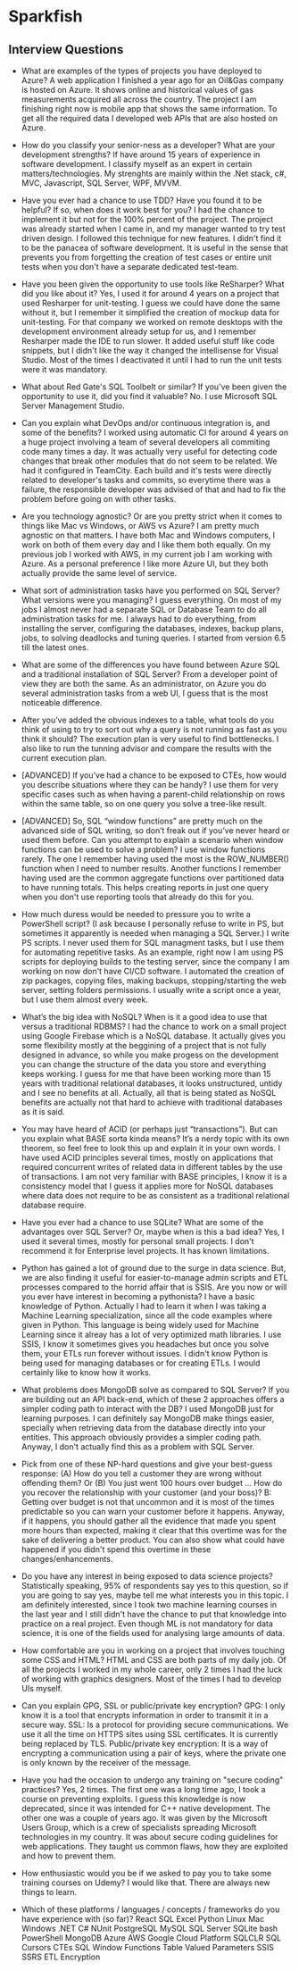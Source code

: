 # Sparkfish

## Interview Questions

- What are examples of the types of projects you have deployed to Azure?
  A web application I finished a year ago for an Oil&Gas company is hosted on Azure. It shows online and historical values of gas measurements acquired all across the country. The project I am finishing right now is mobile app that shows the same information. To get all the required data I developed web APIs that are also hosted on Azure.

- How do you classify your senior-ness as a developer? What are your development strengths?
  If have around 15 years of experience in software development. I classify myself as an expert in certain matters/technologies. My strenghts are mainly within the .Net stack, c#, MVC, Javascript, SQL Server, WPF, MVVM.

- Have you ever had a chance to use TDD? Have you found it to be helpful? If so, when does it work best for you?
  I had the chance to implement it but not for the 100% percent of the project. The project was already started when I came in, and my manager wanted to try test driven design. I followed this technique for new features. I didn't find it to be the panacea of software development. It is useful in the sense that prevents you from forgetting the creation of test cases or entire unit tests when you don't have a separate dedicated test-team.

- Have you been given the opportunity to use tools like ReSharper? What did you like about it?
  Yes, I used it for around 4 years on a project that used Resharper for unit-testing. I guess we could have done the same without it, but I remember it simplified the creation of mockup data for unit-testing. For that company we worked on remote desktops with the development environment already setup for us, and I remember Resharper made the IDE to run slower. It added useful stuff like code snippets, but I didn't like the way it changed the intellisense for Visual Studio. Most of the times I deactivated it until I had to run the unit tests were it was mandatory.

- What about Red Gate's SQL Toolbelt or similar? If you’ve been given the opportunity to use it, did you find it valuable?
  No. I use Microsoft SQL Server Management Studio.

- Can you explain what DevOps and/or continuous integration is, and some of the benefits?
  I worked using automatic CI for around 4 years on a huge project involving a team of several developers all commiting code many times a day. It was actually very useful for detecting code changes that break other modules that do not seem to be related. We had it configured in TeamCity. Each build and it's tests were directly related to developer's tasks and commits, so everytime there was a failure, the responsible developer was advised of that and had to fix the problem before going on with other tasks.

- Are you technology agnostic? Or are you pretty strict when it comes to things like Mac vs Windows, or AWS vs Azure?
  I am pretty much agnostic on that matters. I have both Mac and Windows computers, I work on both of them every day and I like them both equally. On my previous job I worked with AWS, in my current job I am working with Azure. As a personal preference I like more Azure UI, but they both actually provide the same level of service.

- What sort of administration tasks have you performed on SQL Server? What versions were you managing?
  I guess everything. On most of my jobs I almost never had a separate SQL or Database Team to do all administration tasks for me. I always had to do everything, from installing the server, configuring the databases, indexes, backup plans, jobs, to solving deadlocks and tuning queries. I started from version 6.5 till the latest ones.

- What are some of the differences you have found between Azure SQL and a traditional installation of SQL Server?
  From a developer point of view they are both the same. As an administrator, on Azure you do several administration tasks from a web UI, I guess that is the most noticeable difference.

- After you’ve added the obvious indexes to a table, what tools do you think of using to try to sort out why a query is not running as fast as you think it should?
  The execution plan is very useful to find bottlenecks. I also like to run the tunning advisor and compare the results with the current execution plan.

- [ADVANCED] If you’ve had a chance to be exposed to CTEs, how would you describe situations where they can be handy?
  I use them for very specific cases such as when having a parent-child relationship on rows within the same table, so on one query you solve a tree-like result.

- [ADVANCED] So, SQL “window functions” are pretty much on the advanced side of SQL writing, so don’t freak out if you’ve never heard or used them before. Can you attempt to explain a scenario when window functions can be used to solve a problem?
  I use window functions rarely. The one I remember having used the most is the ROW_NUMBER() function when I need to number results. Another functions I remember having used are the common aggregate functions over partitioned data to have running totals. This helps creating reports in just one query when you don't use reporting tools that already do this for you.

- How much duress would be needed to pressure you to write a PowerShell script? (I ask because I personally refuse to write in PS, but sometimes it apparently is needed when managing a SQL Server.)
  I write PS scripts. I never used them for SQL managment tasks, but I use them for automating repetitive tasks. As an example, right now I am using PS scripts for deploying builds to the testing server, since the company I am working on now don't have CI/CD software. I automated the creation of zip packages, copying files, making backups, stopping/starting the web server, setting folders permissions. I usually write a script once a year, but I use them almost every week.

- What’s the big idea with NoSQL? When is it a good idea to use that versus a traditional RDBMS?
  I had the chance to work on a small project using Google Firebase which is a NoSQL database. It actually gives you some flexibility mostly at the beggining of a project that is not fully designed in advance, so while you make progess on the development you can change the structure of the data you store and everything keeps working. I guess for me that have been working more than 15 years with traditional relational databases, it looks unstructured, untidy and I see no benefits at all. Actually, all that is being stated as NoSQL benefits are actually not that hard to achieve with traditional databases as it is said.

- You may have heard of ACID (or perhaps just “transactions”). But can you explain what BASE sorta kinda means? It’s a nerdy topic with its own theorem, so feel free to look this up and explain it in your own words.
  I have used ACID principles several times, mostly on applications that required concurrent writes of related data in different tables by the use of transactions. I am not very familiar with BASE principles, I know it is a consistency model that I guess it applies more for NoSQL databases where data does not require to be as consistent as a traditional relational database require.

- Have you ever had a chance to use SQLite? What are some of the advantages over SQL Server? Or, maybe when is this a bad idea?
  Yes, I used it several times, mostly for personal small projects. I don't recommend it for Enterprise level projects. It has known limitations.

- Python has gained a lot of ground due to the surge in data science. But, we are also finding it useful for easier-to-manage admin scripts and ETL processes compared to the horrid affair that is SSIS. Are you now or will you ever have interest in becoming a pythonista?
  I have a basic knowledge of Python. Actually I had to learn it when I was taking a Machine Learning specialization, since all the code examples where given in Python. This language is being widely used for Machine Learning since it alreay has a lot of very optimized math libraries. I use SSIS, I know it sometimes gives you headaches but once you solve them, your ETLs run forever without issues. I didn't know Python is being used for managing databases or for creating ETLs. I would certainly like to know how it works.

- What problems does MongoDB solve as compared to SQL Server? If you are building out an API back-end, which of these 2 approaches offers a simpler coding path to interact with the DB?
  I used MongoDB just for learning purposes. I can definitely say MongoDB make things easier, specially when retrieving data from the database directly into your entities. This approach obviously provides a simpler coding path. Anyway, I don't actually find this as a problem with SQL Server.

- Pick from one of these NP-hard questions and give your best-guess response: (A) How do you tell a customer they are wrong without offending them? Or (B) You just went 100 hours over budget ... How do you recover the relationship with your customer (and your boss)?
  B: Getting over budget is not that uncommon and it is most of the times predictable so you can warn your customer before it happens. Anyway, if it happens, you should gather all the evidence that made you spent more hours than expected, making it clear that this overtime was for the sake of delivering a better product. You can also show what could have happened if you didn't spend this overtime in these changes/enhancements.

- Do you have any interest in being exposed to data science projects? Statistically speaking, 95% of respondents say yes to this question, so if you are going to say yes, maybe tell me what interests you in this topic.
  I am definitely interested, since I took two machine learning courses in the last year and I still didn't have the chance to put that knowledge into practice on a real project. Even though ML is not mandatory for data science, it is one of the fields used for analysing large amounts of data.

- How comfortable are you in working on a project that involves touching some CSS and HTML?
  HTML and CSS are both parts of my daily job. Of all the projects I worked in my whole career, only 2 times I had the luck of working with graphics designers. Most of the times I had to develop UIs myself.

- Can you explain GPG, SSL or public/private key encryption?
  GPG: I only know it is a tool that encrypts information in order to transmit it in a secure way.
  SSL: Is a protocol for providing secure communications. We use it all the time on HTTPS sites using SSL certificates. It is currently being replaced by TLS.
  Public/private key encryption: It is a way of encrypting a communication using a pair of keys, where the private one is only known by the receiver of the message.

- Have you had the occasion to undergo any training on "secure coding" practices?
  Yes, 2 times. The first one was a long time ago, I took a course on preventing exploits. I guess this knowledge is now deprecated, since it was intended for C++ native development. The other one was a couple of years ago. It was given by the Microsoft Users Group, which is a crew of specialists spreading Microsoft technologies in my country. It was about secure coding guidelines for web applications. They taught us common flaws, how they are exploited and how to prevent them.

- How enthusiastic would you be if we asked to pay you to take some training courses on Udemy?
  I would like that. There are always new things to learn.

- Which of these platforms / languages / concepts / frameworks do you have experience with (so far)?
  React
  SQL
  Excel
  Python
  Linux
  Mac
  Windows
  .NET
  C#
  NUnit
  PostgreSQL
  MySQL
  SQL Server
  SQLite
  bash
  PowerShell
  MongoDB
  Azure
  AWS
  Google Cloud Platform
  SQLCLR
  SQL Cursors
  CTEs
  SQL Window Functions
  Table Valued Parameters
  SSIS
  SSRS
  ETL
  Encryption
